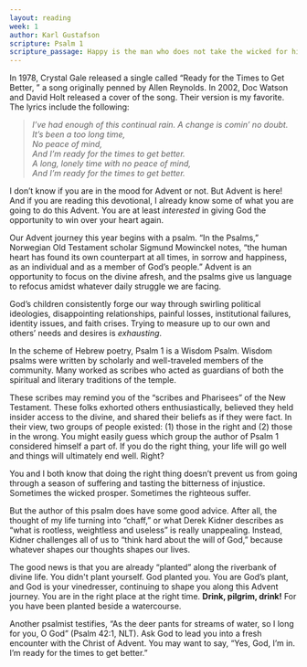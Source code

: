 ```yaml
---
layout: reading
week: 1
author: Karl Gustafson
scripture: Psalm 1
scripture_passage: Happy is the man who does not take the wicked for his guide <br>nor walk the road that sinners tread<br>nor take his seat among the scornful&#59;<br>the law of the Lord is his delight,<br>the law his meditation night and day.<br>He is like a tree planted beside a watercourse,<br>which yields its fruit in season and its leaf never withers&#58;<br>in all that he does he prospers.<br>Wicked men are not like this&#58;<br>They are like chaff driven by the wind.<br>So when judgment comes the wicked shall not stand firm,<br>nor shall sinners stand in the assembly of the righteous.<br>The Lord watches over the way of the righteous,<br>but the way of the wicked is doomed.
---
```


In 1978, Crystal Gale released a single called “Ready for the Times to Get Better, ” a song originally penned by Allen Reynolds. In 2002, Doc Watson and David Holt released a cover of the song. Their version is my favorite. The lyrics include the following:

<blockquote><p><i>I’ve had enough of this continual rain.
A change is comin’ no doubt.<br>
It’s been a too long time,<br>
No peace of mind,<br>
And I’m ready for the times to get better.<br>
A long, lonely time with no peace of mind,<br>
And I’m ready for the times to get better.</i></p></blockquote>

I don’t know if you are in the mood for Advent or not. But Advent is here! And if you are reading this devotional, I already know some of what you are going to do this Advent. You are at least <i>interested</i> in giving God the opportunity to win over your heart again. 

Our Advent journey this year begins with a psalm. “In the Psalms,” Norwegian Old Testament scholar Sigmund Mowinckel notes, “the human heart has found its own counterpart at all times, in sorrow and happiness, as an individual and as a member of God’s people.” Advent is an opportunity to focus on the divine afresh, and the psalms give us language to refocus amidst whatever daily struggle we are facing.

God’s children consistently forge our way through swirling political ideologies, disappointing relationships, painful losses, institutional failures, identity issues, and faith crises. Trying to measure up to our own and others’ needs and desires is <i>exhausting</i>.

In the scheme of Hebrew poetry, Psalm 1 is a Wisdom Psalm. Wisdom psalms were written by scholarly and well-traveled members of the community. Many worked as scribes who acted as guardians of both the spiritual and literary traditions of the temple.

These scribes may remind you of the “scribes and Pharisees” of the New Testament. These folks exhorted others enthusiastically, believed they held insider access to the divine, and shared their beliefs as if they were fact. In their view, two groups of people existed: (1) those in the right and (2) those in the wrong. You might easily guess which group the author of Psalm 1 considered himself a part of. If you do the right thing, your life will go well and things will ultimately end well. Right?

You and I both know that doing the right thing doesn’t prevent us from going through a season of suffering and tasting the bitterness of injustice. Sometimes the wicked prosper. Sometimes the righteous suffer. 

But the author of this psalm does have some good advice. After all, the thought of my life turning into “chaff,” or what Derek Kidner describes as “what is rootless, weightless and useless” is really unappealing. Instead, Kidner challenges all of us to “think hard about the will of God,” because whatever shapes our thoughts shapes our lives.

The good news is that you are already “planted” along the riverbank of divine life. You didn't plant yourself. God planted you. You are God’s plant, and God is your vinedresser, continuing to shape you along this Advent journey. You are in the right place at the right time. <b>Drink, pilgrim, drink!</b> For you have been planted beside a watercourse. 

Another psalmist testifies, “As the deer pants for streams of water, so I long for you, O God” (Psalm 42:1, NLT). Ask God to lead you into a fresh encounter with the Christ of Advent. You may want to say, “Yes, God, I’m in. I’m ready for the times to get better.”

